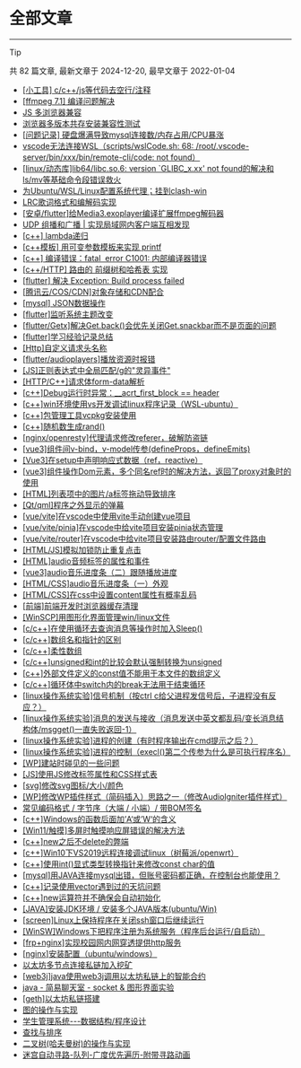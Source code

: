
# 全部文章
---
> [!TIP]
> 共 82 篇文章, 最新文章于 2024-12-20, 最早文章于 2022-01-04

- [\[小工具\] c/c++/js等代码去空行/注释](/port/2024-12-20-小工具-c-c-js等代码去空行-注释/)
- [\[ffmpeg 7.1\] 编译问题解决](/port/2024-12-18-ffmpeg-7-1-编译问题解决/)
- [JS 多浏览器兼容](/port/2024-12-05-js-多浏览器兼容/)
- [浏览器多版本共存安装兼容性测试](/port/2024-12-05-浏览器多版本共存安装兼容性测试/)
- [\[问题记录\] 硬盘爆满导致mysql连接数/内存占用/CPU暴涨](/port/2024-08-28-问题记录-硬盘爆满导致mysql连接数-内存占用-cpu暴涨/)
- [vscode无法连接WSL（scripts/wslCode.sh: 68: /root/.vscode-server/bin/xxx/bin/remote-cli/code: not found）](/port/2024-08-14-vscode无法连接wsl（scripts-wslcode-sh-68-root-vscode-server-bin-xxx-bin-remote-cli-code-not-found）/)
- [\[linux/动态库\]lib64/libc.so.6: version `GLIBC_x.xx' not found的解决和ls/mv等基础命令段错误救火](/port/2024-08-12-linux-动态库lib64-libc-so-6-version-glibc_x-xx-not-found的解决和ls-mv等基础命令段错误/)
- [为Ubuntu/WSL/Linux配置系统代理；挂到clash-win](/port/2024-07-03-为ubuntu-wsl-linux配置系统代理/)
- [LRC歌词格式和编解码实现](/port/2024-04-22-lrc歌词格式/)
- [\[安卓/flutter\]给Media3.exoplayer编译扩展ffmpeg解码器](/port/2024-04-01-安卓-flutter给media3-exoplayer扩展ffmpeg解码器/)
- [UDP 组播和广播 | 实现局域网内客户端互相发现](/port/2024-02-22-udp-组播和广播/)
- [\[c++\] lambda递归](/port/2023-09-25-c-lambda递归/)
- [\[c++模板\] 用可变参数模板来实现 printf](/port/2023-09-20-c模板-尝试用可变参数模板来实现-printf/)
- [\[c++\] 编译错误：fatal  error C1001: 内部编译器错误](/port/2023-06-04-c-编译错误：fatal-error-c1001-内部编译器错误/)
- [\[c++/HTTP\] 路由的 前缀树和哈希表 实现](/port/2023-06-03-c-http-路由的-前缀树和哈希表-实现/)
- [\[flutter\] 解决 Exception: Build process failed](/port/2023-05-30-flutter-解决-exception-build-process-failed/)
- [\[腾讯云/COS/CDN\]对象存储和CDN配合](/port/2023-03-26-腾讯云-cos-cdn对象存储和cdn配合/)
- [\[mysql\] JSON数据操作](/port/2023-01-11-mysql-json数据操作/)
- [\[flutter\]监听系统主题改变](/port/2022-12-26-flutter监听系统主题改变/)
- [\[flutter/Getx\]解决Get.back()会优先关闭Get.snackbar而不是页面的问题](/port/2022-12-22-flutter-getx解决get-back会优先关闭get-snackbar而不是页面的问题/)
- [\[flutter\]学习经验记录总结](/port/2022-12-17-flutter学习经验记录总结/)
- [\[Http\]自定义请求头名称](/port/2022-12-09-http自定义请求头名称/)
- [\[flutter/audioplayers\]播放资源时报错](/port/2022-11-28-flutter-audioplayers播放资源时报错/)
- [\[JS\]正则表达式中全局匹配/g的\"灵异事件\"](/port/2022-11-02-js正则表达式中全局匹配-g的灵异事件/)
- [\[HTTP/C++\]请求体form-data解析](/port/2022-10-23-http-cform-data解析/)
- [\[c++\]Debug运行时异常：__acrt_first_block == header](/port/2022-10-15-cdebug运行时异常：__acrt_first_block-header/)
- [\[c++\]win环境使用vs开发调试linux程序记录（WSL-ubuntu）](/port/2022-09-25-cwin环境使用vs开发调试linux程序记录（wsl-ubuntu）/)
- [\[c++\]包管理工具vcpkg安装使用](/port/2022-09-24-c包管理工具vcpkg安装使用/)
- [\[c++\]随机数生成rand()](/port/2022-09-14-c随机数生成rand/)
- [\[nginx/openresty\]代理请求修改referer，破解防盗链](/port/2022-08-06-nginx-openresty代理请求修改referer，破解防盗链/)
- [\[vue3\]组件间v-bind，v-model传参(defineProps，defineEmits)](/port/2022-07-31-vue3组件间v-bind，v-model传参defineprops，defineemits/)
- [\[Vue3\]在setup中声明响应式数据（ref，reactive）](/port/2022-07-27-vue3在setup中声明响应式数据（ref，reactive）/)
- [\[vue3\]组件操作Dom元素，多个同名ref时的解决方法，返回了proxy对象时的使用](/port/2022-07-27-vue3组件操作dom元素，多个同名ref时的解决方法，返回-2/)
- [\[HTML\]列表项中的图片/a标签拖动导致排序](/port/2022-07-16-html列表项中的图片-a标签拖动导致排序/)
- [\[Qt/qml\]程序之外显示的弹幕](/port/2022-06-25-qt-qml程序之外显示的弹幕/)
- [\[vue/vite\]在vscode中使用vite手动创建vue项目](/port/2022-06-07-vite命令行手动创建vue项目/)
- [\[vue/vite/pinia\]在vscode中给vite项目安装pinia状态管理](/port/2022-06-07-vue-vite-pinia在vscode中给vite项目安装pinia状态管理/)
- [\[vue/vite/router\]在vscode中给vite项目安装路由router/配置文件路由](/port/2022-06-07-vue-vite-router在vscode中给vite项目安装路由router-配置文件路由/)
- [\[HTML/JS\]模拟加锁防止重复点击](/port/2022-06-06-htmljs模拟加锁防止重复点击/)
- [\[HTML\]audio音频标签的属性和事件](/port/2022-05-28-htmlaudio音频标签的属性和事件/)
- [\[vue3\]audio音乐进度条（二）跟随播放进度](/port/2022-05-26-vue3音乐进度条（二）跟随播放进度/)
- [\[HTML/CSS\]audio音乐进度条（一）外观](/port/2022-05-26-vue音乐进度条（一）外观/)
- [\[HTML/CSS\]在css中设置content属性有概率乱码](/port/2022-05-24-html-css在css中设置content属性有概率乱码/)
- [\[前端\]前端开发时浏览器缓存清理](/port/2022-05-24-前端前端开发时浏览器缓存清理/)
- [\[WinSCP\]用图形化界面管理win/linux文件](/port/2022-05-04-winscp用图形化界面管理win-linux文件/)
- [\[c/c++\]在使用循环去查询消息等操作时加入Sleep()](/port/2022-05-03-c-c建议在使用循环去查询检查消息等操作时中加入sleep/)
- [\[c/c++\]数组名和指针的区别](/port/2022-05-03-c-c数组名和指针的区别/)
- [\[c/c++\]柔性数组](/port/2022-05-03-c-c柔性数组/)
- [\[c/c++\]unsigned和int的比较会默认强制转换为unsigned](/port/2022-05-03-cunsigned和int的比较会默认强制转换为unsigned/)
- [\[c++\]外部文件定义的const值不能用于本文件的数组定义](/port/2022-05-03-c外部文件定义的const值不能用于本文件的数组定义/)
- [\[c/c++\]循环体中switch内的break无法用于结束循环](/port/2022-05-03-c循环体中switch内的break无法用于结束循环/)
- [\[linux操作系统实验\]信号机制（按ctrl c给父进程发信号后，子进程没有反应？）](/port/2022-05-03-linux操作系统实验信号机制/)
- [\[linux操作系统实验\]消息的发送与接收（消息发送中英文都乱码/变长消息结构体/msgget()一直失败返回-1）](/port/2022-05-03-linux操作系统实验消息的发送与接收（消息发送中英/)
- [\[linux操作系统实验\]进程的创建（有时程序输出在cmd提示之后？）](/port/2022-05-03-linux操作系统实验进程的创建（有时程序输出在cmd提示/)
- [\[linux操作系统实验\]进程的控制（execl()第二个传参为什么是可执行程序名）](/port/2022-05-03-linux操作系统实验进程的控制/)
- [\[WP\]建站时碰见的一些问题](/port/2022-05-02-wp建站时碰见的一些问题/)
- [\[JS\]使用JS修改标签属性和CSS样式表](/port/2022-04-30-js使用js修改标签属性和css样式表/)
- [\[svg\]修改svg图标/大小/颜色](/port/2022-04-30-svg-js修改svg图标-大小-颜色/)
- [\[WP\]修改WP插件样式（简码插入）思路之一（修改AudioIgniter插件样式）](/port/2022-04-26-wordpress修改wp插件（简码插入）样式思路之一（修改audioigniter/)
- [常见编码格式 / 字节序（大端 / 小端）/ 带BOM签名](/port/2022-04-14-常见编码格式-字节序（大端-小端）-带bom/)
- [\[c++\]Windows的函数后面加’A‘或’W‘的含义](/port/2022-04-13-cwindows的函数后面加a或w的含义/)
- [\[Win11/触摸\]多屏时触摸响应屏错误的解决方法](/port/2022-04-13-触摸-win11多屏时触摸所在屏错误的解决方法/)
- [\[c++\]new之后不delete的弊端](/port/2022-03-28-cnew之后不delete，程序结束后也会释放内存，但会有弊/)
- [\[c++\]Win10下VS2019远程连接调试linux（树莓派/openwrt）](/port/2022-03-24-cvs远程连接树莓派（linux-openwrt）遇到的问题/)
- [\[c++\]使用int()显式类型转换指针来修改const char的值](/port/2022-03-23-c使用int显式类型转换指针来修改const-char的值/)
- [\[mysql\]用JAVA连接mysql出错，但账号密码都正确，在控制台也能使用？](/port/2022-03-23-mysql在java中连接mysql遇到的问题/)
- [\[c++\]记录使用vector遇到过的天坑问题](/port/2022-03-22-cvector的天坑/)
- [\[c++\]new运算符并不确保会自动初始化](/port/2022-03-20-cppnew运算符并不确保会自动初始化/)
- [\[JAVA\]安装JDK环境 / 安装多个JAVA版本(ubuntu/Win)](/port/2022-03-19-java安装jdk环境-安装多个java版本ubuntu-win/)
- [\[screen\]Linux上保持程序在关闭ssh窗口后继续运行](/port/2022-02-26-screenlinux上保持程序在关闭ssh窗口后继续运行/)
- [\[WinSW\]Windows下把程序注册为系统服务（程序后台运行/自启动）](/port/2022-02-26-winswwindows下把程序注册为系统服务（程序后台运行-自启/)
- [\[frp+nginx\]实现校园网内网穿透提供http服务](/port/2022-02-25-frpnginx实现校园网内网穿透（本地windows穿透到linux云服务器/)
- [\[nginx\]安装配置（ubuntu/windows）](/port/2022-02-25-nginx安装配置（ubuntu-windows）/)
- [以太坊多节点连接私链加入挖矿](/port/2022-02-08-以太坊多节点连接私链加入挖矿/)
- [\[web3j\]java使用web3j调用以太坊私链上的智能合约](/port/2022-01-28-java使用web3j调用以太坊私链上的智能合约/)
- [java - 简易聊天室 - socket & 图形界面实验](/port/2022-01-16-java-简易聊天室-socket-图形界面实验/)
- [\[geth\]以太坊私链搭建](/port/2022-01-16-以太坊私链搭建/)
- [图的操作与实现](/port/2022-01-06-图的操作与实现/)
- [学生管理系统---数据结构/程序设计](/port/2022-01-06-学生管理系统-数据结构-程序设计/)
- [查找与排序](/port/2022-01-06-查找与排序/)
- [二叉树(哈夫曼树)的操作与实现](/port/2022-01-05-二叉树哈夫曼树的操作与实现/)
- [迷宫自动寻路-队列-广度优先遍历-附带寻路动画](/port/2022-01-04-猫薄荷/)
